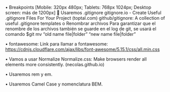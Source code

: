 •	Breakpoints  [Mobile: 320px 480px; Tablets: 768px 1024px; Desktop screen: más de 1200px]
   Usaremos .gitignore
gitignore.io - Create Useful .gitignore Files For Your Project (toptal.com)
github/gitignore: A collection of useful .gitignore templates
o	Renombrar archivos
Para garantizar que el renombre de los archivos también se guarde en el log de git, se usará el comando $git mv “old name file|folder” “new name file|folder”

•	fontawesome: Link para llamar a fontawesome: 
https://cdnjs.cloudflare.com/ajax/libs/font-awesome/5.15.1/css/all.min.css

•	Vamos a usar Normalize
    Normalize.css: Make browsers render all elements more consistently. (necolas.github.io)

•	Usaremos rem y em.

•	Usaremos Camel Case y nomenclatura BEM. 
